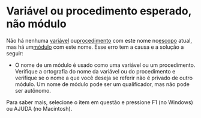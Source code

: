 
# Variável ou procedimento esperado, não módulo

Não há nenhuma [variável](b8bdf64f-5920-1ae9-16d0-b26d09524a30.md) ou[procedimento](b8bdf64f-5920-1ae9-16d0-b26d09524a30.md) com este nome no[escopo](b8bdf64f-5920-1ae9-16d0-b26d09524a30.md) atual, mas há um[módulo](b8bdf64f-5920-1ae9-16d0-b26d09524a30.md) com este nome. Esse erro tem a causa e a solução a seguir:



- O nome de um módulo é usado como uma variável ou um procedimento. Verifique a ortografia do nome da variável ou do procedimento e verifique se o nome a que você deseja se referir não é privado de outro módulo. Um nome de módulo pode ser um qualificador, mas não pode ser autônomo.
    

Para saber mais, selecione o item em questão e pressione F1 (no Windows) ou AJUDA (no Macintosh).
